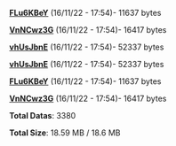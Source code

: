[**FLu6KBeY**](/data/FLu6KBeY.txt) (16/11/22 - 17:54)- 11637 bytes

[**VnNCwz3G**](/data/VnNCwz3G.txt) (16/11/22 - 17:54)- 16417 bytes

[**vhUsJbnE**](/data/vhUsJbnE.txt) (16/11/22 - 17:54)- 52337 bytes

[**vhUsJbnE**](/data/vhUsJbnE.txt) (16/11/22 - 17:54)- 52337 bytes

[**FLu6KBeY**](/data/FLu6KBeY.txt) (16/11/22 - 17:54)- 11637 bytes

[**VnNCwz3G**](/data/VnNCwz3G.txt) (16/11/22 - 17:54)- 16417 bytes

**Total Datas**: 3380

**Total Size**: 18.59 MB / 18.6 MB